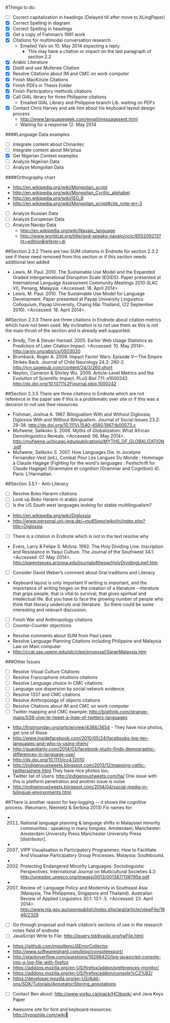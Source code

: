 #Things to do:
- [ ] Correct capitalization in headings (Delayed till after move to XLingPaper)
- [x] Correct Spelling in diagram
- [x] Correct Spelling in headings 
- [x] Get a copy of Fishman’s 1991 work
- [x] Citations for multimodal conversation research
  * Emailed Yalv on 10. May 2014 expecting a reply.
    * This may have a citation or impact on the last paragraph of section 2.2
- [x] Arabic Literature
- [x] Distill and use Mufenee Citation
- [x] Resolve Citations about IM and CMC on work computer 
- [x] Finish MacKinzie Citations
- [x] Finish PDFs in Thesis Folder
- [x] Finish Participatory methods citations
- [x] Call GIAL library for three Philippine citations
  * Emailed GIAL Library and Philippine branch Lib. waiting on PDFs
- [x] Contact Chris Harvey and ask him about his keyboard layout design process
  * http://www.languagegeek.com/email/messagesent.html
   * Waiting for a response 12. May 2014

####Language Data examples
- [ ] Integrate content about Chinantec
- [ ] Integrate content about Me’phaa
- [x] Get Nigerian Context examples
- [ ] Analyze Nigerian Data
- [ ] Analyze Mongolian Data

####Orthography chart
* http://en.wikipedia.org/wiki/Mongolian_script
* http://en.wikipedia.org/wiki/Mongolian_Cyrillic_alphabet
* http://en.wikipedia.org/wiki/ISO_9
* http://en.wikipedia.org/wiki/Mongolian_script#cite_note-err-3
- [ ] Analyze Russian Data
- [ ] Analyze Europeoan Data
- [ ] Analyze Navajo Data
  * http://en.wikipedia.org/wiki/Navajo_language
  * http://www.worldcat.org/title/god-speaks-navajo/oclc/655209213?ht=edition&referer=di

##Section 2.3.2 
There are two SUM citations in Endnote for section 2.3.2 see if these need removed from this section or if this section needs additional text added
* Lewis, M. Paul. 2010. The Sustainable Use Model and the Expanded Graded Intergenerational Disruption Scale (EGIDS). Paper presented at International Language Assessment Community Meetings 2010 (ILAC VI), Penang, Malaysia. <Accessed: 18. April 2014>. 
* Lewis, M. Paul. 2010. The Sustainable Use Model for Language Development. Paper presented at Payap University Linguistics Colloquium, Payap University, Chaing Mai Thailand, (22 September 2010). <Accessed: 18. April 2014>.

##Section 2.3.3
There are three citations in Endnote about citation metrics which have not been used. My inclination is to not use them as this is not the main thrust of the section and is already well supported.
* Brody, Tim & Stevan Harnad. 2005. Earlier Web Usage Statistics as Predictors of Later Citation Impact. <Accessed: 10. May 2014>. http://arxiv.org/abs/cs/0503020
* Brumback, Roger A. 2009. Impact Factor Wars: Episode V—The Empire Strikes Back. Journal of Child Neurology 24.3: 260-2. http://jcn.sagepub.com/content/24/3/260.short
* Neylon, Cameron & Shirley Wu. 2009. Article-Level Metrics and the Evolution of Scientific Impact. PLoS Biol 7.11: e1000242. http://dx.doi.org/10.1371%2Fjournal.pbio.1000242

##Section 2.3.5
There are three citations in Endnote which are not reference in the paper see if this is a problematic over site or if this was a decision to not use thee resources.
* Fishman, Joshua A. 1967. Bilingualism With and Without Diglossia; Diglossia With and Without Bilingualism. Journal of Social Issues 23.2: 29-38. http://dx.doi.org/10.1111/j.1540-4560.1967.tb00573.x
* Mufwene, Salikoko S. 2006. Myths of Globalization: What African Demolinguistics Reveals. <Accessed: 06. May 2014>. http://mufwene.uchicago.edu/publications/MYTHS_OF_GLOBALIZATION.pdf
* Mufwene, Salikoko S. 2007. How Languages Die. In Jocelyne Fernandez-Vest (ed.), Combat Pour Les Langues Du Monde :  Hommage à Claude Hagège (Fighting for the word's languages : Festschrift for Claude Hagège) (Grammaire et cognition (Grammar and Cognition) 4). Paris: L'Harmattan.

##Section 3.5.1 - Anti-Literacy
- [ ] Resolve Boko Hararm citations
- [ ] Look up Boko Hararm in arabic journal
- [ ] Is the US South west languages looking for stable multilingualism?
* http://en.wikipedia.org/wiki/Diglossia
* http://www.personal.uni-jena.de/~mu65qev/wikolin/index.php?title=Diglossia
- [ ] There is a citation in Endnote which is not in the text resolve why
 * Evers, Larry  & Felipe S. Molina. 1992. The Holy Dividing Line: Inscription and Resistance in Yaqui Culture. The Journal of the Southwest 34.1:  <Accessed: 07. May 2014>. http://parentseyes.arizona.edu/journalofthesw/HolyDividingLine1.htm
- [ ] Consider David Weber’s comment about Oral traditions and Literacy
 * Keyboard layout is only important if writing is important, and the importance of writing hinges on the creation of a literature --literature that grips people, that is vital to survival, that gives spiritual and intellectual life. But you have to face the growing number of people who think that literacy undercuts oral literature.  So there could be some interesting and relevant discussion.
- [ ] Finish War and Anthropology citations
- [ ] Counter-Counter objections 
 * Resolve comments about SUM from Paul Lewis
 * Resolve Language Planning Citations including Philippine and Malaysia Law on Main computer
 * http://ccat.sas.upenn.edu/plc/clpp/proposal/SaranMalaysia.htm

###Other Issues
 - [ ] Resolve Visual Culture Citations
 - [ ] Resolve Francophone intuitions citations
 - [ ] Resolve Language choice in CMC citations
 - [ ] Language use dispersion by social network evidence.
 - [ ] Resolve 1337 and CMC citations
 - [ ] Resolve Anthropology of objects citations
 - [ ] Resolve Citations about IM and CMC on work computer
 - [ ] Twitter mapping and CMC example: http://bigthink.com/strange-maps/539-vive-le-tweet-a-map-of-twitters-languages
  * http://firstmonday.org/article/view/4366/3654 - They have nice photos, get one of those
  * http://www.insidefacebook.com/2010/05/24/facebooks-top-ten-languages-and-who-is-using-them/
  * http://guardianlv.com/2014/03/facebook-study-finds-demographic-differences-in-language-use/
  * http://dx.doi.org/10.1111/jcc4.12010
  * http://indigenoustweets.blogspot.com/2013/12/mapping-celtic-twittersphere.html They have nice photos too,
  * Twitter list of Users: http://indigenoustweets.com/ha/ One issue with this is platform penetration and another issue is noise. 
  * http://indigenoustweets.blogspot.com/2014/04/social-media-in-bilingual-environments.html

##There is another reason for key-logging -- it shows the cognitive process. (Neumann, Niemietz & Serbina 2013)
Fix names for: 
 * 2011. National language planning & language shifts in Malaysian minority communities : speaking in many tongues. Amsterdam; Manchester: Amsterdam University Press Manchester University Press [distributor].
 * 2007. VIPP Visualisation in Participatory Programmes: How to Facilitate And Visualise Participatory Group Processes. Malaysia: Southbound.
 * 2002. Protecting Endangered Minority Languages: Sociolinguistic Perspectives. International Journal on Multicultural Societies 4.2: http://unesdoc.unesco.org/images/0013/001387/138795e.pdf
 * 2007. Review of: Language Policy and Modernity in Southeast Asia (Malaysia, The Philippines, Singapore and Thailand). Australian Review of Applied Linguistics 30.1: 13.1-.5.  <Accessed: 23. April 2014>. http://www.nla.gov.au/openpublish/index.php/aral/article/viewFile/1946/2329
 - [ ] Go through proposal and mark citation’s sections of use in the research notes field of endnote
 - [ ] JavaScript Write to File: http://jquery.tiddlywiki.org/twFile.html
* https://github.com/mguillem/JSErrorCollector
* http://www.softwareishard.com/blog/consoleexport/
* http://stackoverflow.com/questions/19298420/log-javascript-console-into-a-log-file-with-firefox
* https://addons.mozilla.org/en-US/firefox/addon/preferences-monitor/
* https://addons.mozilla.org/en-US/firefox/addon/console%C2%B2/
* https://developer.mozilla.org/en-US/Add-ons/SDK/Tutorials/Annotator/Storing_annotations
- [ ] Contact Ben about: http://www.yorku.ca/mack/HCIbook/ and Java Keys Paper
* Awesome site for font and keyboard resources: http://typophile.com/wiki